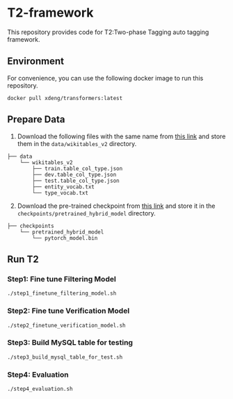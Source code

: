 # T2-framework

This repository provides code for T2:Two-phase Tagging auto tagging framework.

## Environment

For convenience, you can use the following docker image to run this repository.

```
docker pull xdeng/transformers:latest
```

## Prepare Data

1. Download the following files with the same name from [this link](https://buckeyemailosu-my.sharepoint.com/personal/deng_595_buckeyemail_osu_edu/_layouts/15/onedrive.aspx?ga=1&id=%2Fpersonal%2Fdeng%5F595%5Fbuckeyemail%5Fosu%5Fedu%2FDocuments%2FBuckeyeBox%20Data%2FTURL%2Fdata) and store them in the `data/wikitables_v2` directory.

```
├── data
    └── wikitables_v2
        ├── train.table_col_type.json
        ├── dev.table_col_type.json
        ├── test.table_col_type.json
        ├── entity_vocab.txt
    	└── type_vocab.txt
```

2. Download the pre-trained checkpoint from [this link](https://buckeyemailosu-my.sharepoint.com/personal/deng_595_buckeyemail_osu_edu/_layouts/15/onedrive.aspx?ga=1&id=%2Fpersonal%2Fdeng%5F595%5Fbuckeyemail%5Fosu%5Fedu%2FDocuments%2FBuckeyeBox%20Data%2FTURL%2Fcheckpoint%2Fpretrained) and store it in the `checkpoints/pretrained_hybrid_model` directory.

```
├── checkpoints
    └── pretrained_hybrid_model
        └── pytorch_model.bin 
```

## Run T2

### Step1: Fine tune Filtering Model

```
./step1_finetune_filtering_model.sh
```

### Step2: Fine tune Verification Model

```
./step2_finetune_verification_model.sh
```

### Step3: Build MySQL table for testing

```
./step3_build_mysql_table_for_test.sh
```

### Step4: Evaluation

```
./step4_evaluation.sh
```

